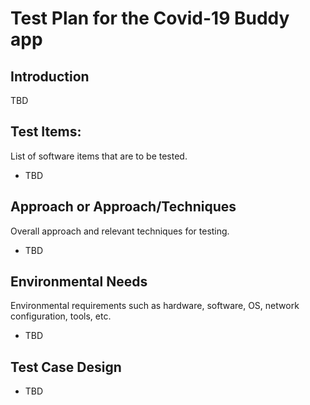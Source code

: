 # Test Plan for the Covid-19 Buddy app

## Introduction
TBD

## Test Items:
List of software items that are to be tested.
* TBD

## Approach or Approach/Techniques
Overall approach and relevant techniques for testing.
* TBD

## Environmental Needs
Environmental requirements such as hardware, software, OS, network configuration, tools, etc.
* TBD

## Test Case Design
* TBD

